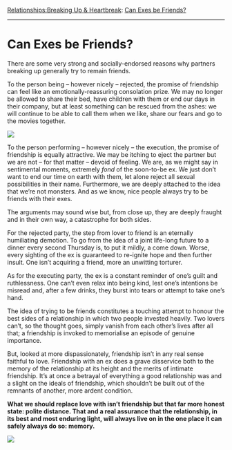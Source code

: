 [Relationships:](https://www.theschooloflife.com/thebookoflife/category/relationships/)[Breaking Up & Heartbreak](https://www.theschooloflife.com/thebookoflife/category/relationships/breaking-up-heartbreak/): [Can Exes be Friends?](https://www.theschooloflife.com/thebookoflife/can-exes-be-friends/)

* * *

# Can Exes be Friends?

There are some very strong and socially-endorsed reasons why partners breaking up generally try to remain friends.

To the person being – however nicely – rejected, the promise of friendship can feel like an emotionally-reassuring consolation prize. We may no longer be allowed to share their bed, have children with them or end our days in their company, but at least something can be rescued from the ashes: we will continue to be able to call them when we like, share our fears and go to the movies together.

![](https://www.theschooloflife.com/thebookoflife/wp-content/uploads/2016/12/August_Macke_Promenade_1913-1024x915.jpg)

To the person performing – however nicely – the execution, the promise of friendship is equally attractive. We may be itching to eject the partner but we are not – for that matter – devoid of feeling. We are, as we might say in sentimental moments, extremely _fond_ of the soon-to-be ex. We just don’t want to end our time on earth with them, let alone reject all sexual possibilities in their name. Furthermore, we are deeply attached to the idea that we’re not monsters. And as we know, nice people always try to be friends with their exes.

The arguments may sound wise but, from close up, they are deeply fraught and in their own way, a catastrophe for both sides.

For the rejected party, the step from lover to friend is an eternally humiliating demotion. To go from the idea of a joint life-long future to a dinner every second Thursday is, to put it mildly, a come down. Worse, every sighting of the ex is guaranteed to re-ignite hope and then further insult. One isn’t acquiring a friend, more an unwitting torturer.

As for the executing party, the ex is a constant reminder of one’s guilt and ruthlessness. One can’t even&nbsp;relax into being kind, lest one’s intentions be misread and, after a few drinks, they burst into tears or attempt to take one’s hand.

The idea of trying to be friends constitutes a touching attempt to honour the best sides of a relationship in which two people invested heavily. Two lovers can’t, so the thought goes, simply vanish from each other’s lives after all that; a friendship is invoked to memorialise an episode of genuine importance.

But, looked at more dispassionately, friendship isn’t in any real sense faithful to love. Friendship with an ex does a grave disservice both to the memory of the relationship at its height and the merits of intimate friendship. It’s at once a betrayal of everything a good relationship was and a slight on the ideals of friendship, which shouldn’t be built out of the remnants of another, more ardent condition.

**What we should replace love with isn’t friendship but that far more honest state: polite distance. That and a real assurance that the relationship, in its best and most enduring light, will always live on in the one place it can safely always do so: memory.**

[![](https://img.youtube.com/vi/uTuDks4ogs0/0.jpg)](https://www.youtube.com/embed/uTuDks4ogs0 '')
